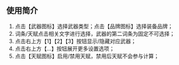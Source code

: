 ﻿## 使用简介

1. 点击【武器图标】选择武器类型；点击【品牌图标】选择装备品牌；
1. 词条/天赋点击相关文字进行选择，武器的第二词条为固定不可选择；
1. 点击右上方【1】【2】【3】按钮显示/隐藏对应武器；
1. 点击右上方【...】按钮展开更多设置选项；
1. 点击【天赋图标】启用/禁用天赋，禁用后天赋不会参与计算；


